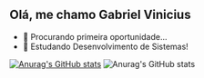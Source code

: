 ## Olá, me chamo Gabriel Vinicius

- 🔭 Procurando primeira oportunidade...
- 🌱 Estudando Desenvolvimento de Sistemas!

[![Anurag's GitHub stats](https://github-readme-stats.vercel.app/api?username=GabrielGVCB)](https://github.com/GabrielGVCB/github-readme-stats)
![Anurag's GitHub stats](https://github-readme-stats.vercel.app/api?username=GabrielGVCB&show_icons=true&theme=holi)

